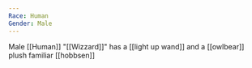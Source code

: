 ```yaml
---
Race: Human
Gender: Male
---
```


Male [[Human]] "[[Wizzard]]" has a [[light up wand]] and a [[owlbear]] plush familiar [[hobbsen]]
